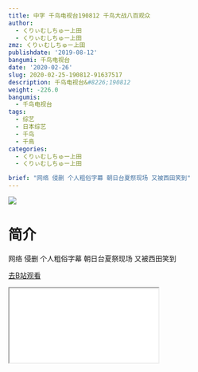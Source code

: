 ```yaml
---
title: 中字 千鸟电视台190812 千鸟大战八百观众
author:
  - くりぃむしちゅー上田
  - くりぃむしちゅー上田
zmz: くりぃむしちゅー上田
publishdate: '2019-08-12'
bangumi: 千鸟电视台
date: '2020-02-26'
slug: 2020-02-25-190812-91637517
description: 千鸟电视台&#8226;190812
weight: -226.0
bangumis:
  - 千鸟电视台
tags:
  - 综艺
  - 日本综艺
  - 千鸟
  - 千鳥
categories:
  - くりぃむしちゅー上田
  - くりぃむしちゅー上田

brief: "网络 侵删 个人粗俗字幕 朝日台夏祭现场 又被西田笑到"
---
```

![](https://raw.githubusercontent.com/tcgriffith/owaraisite/master/static/tmpimg/422a7ae8a1d580e09f3f95d00d92d1cc33028c97.jpg.480.jpg)
# 简介  
网络
侵删 个人粗俗字幕
朝日台夏祭现场
又被西田笑到  

[去B站观看](https://www.bilibili.com/video/av91637517/)
<div class ="resp-container"><iframe class="testiframe" src="//player.bilibili.com/player.html?aid=91637517"", scrolling="no", allowfullscreen="true" > </iframe></div> 
